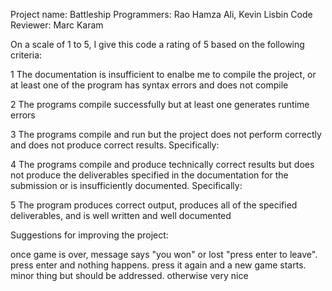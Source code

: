 Project name: Battleship
Programmers: Rao Hamza Ali, Kevin Lisbin
Code Reviewer: Marc Karam

On a scale of 1 to 5, I give this code a rating of 5 based on the following criteria:

1  The documentation is insufficient to enalbe me to compile the project, or at least one of the program has syntax errors and does not compile

2  The programs compile successfully but at least one generates runtime errors

3  The programs compile and run but the project does not perform correctly and does not produce correct results.
Specifically:

4  The programs compile and produce technically correct results but does not produce the deliverables specified in the documentation for the submission or is insufficiently documented.
Specifically:

5  The program produces correct output, produces all of the specified deliverables, and is well written and well documented

Suggestions for improving the project:

once game is over, message says "you won" or lost "press enter to leave".  press enter and nothing happens.  press it again and a new game starts.  minor thing but should be addressed.
otherwise very nice